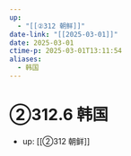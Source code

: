 ```yaml
---
up:
  - "[[②312 朝鲜]]"
date-link: "[[2025-03-01]]"
date: 2025-03-01
ctime-p: 2025-03-01T13:11:54
aliases:
  - 韩国
---
```


# ②312.6 韩国

- up: [[②312 朝鲜]]
